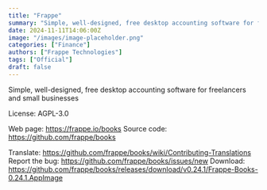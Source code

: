 ```yaml
---
title: "Frappe"
summary: "Simple, well-designed, free desktop accounting software for freelancers and small businesses"
date: 2024-11-11T14:06:00Z
image: "/images/image-placeholder.png"
categories: ["Finance"]
authors: ["Frappe Technologies"]
tags: ["Official"]
draft: false
---
```


Simple, well-designed, free desktop accounting software for freelancers and small businesses

License: AGPL-3.0

Web page: <https://frappe.io/books>
Source code: <https://github.com/frappe/books>

Translate: <https://github.com/frappe/books/wiki/Contributing-Translations>
Report the bug: <https://github.com/frappe/books/issues/new>
Download: <https://github.com/frappe/books/releases/download/v0.24.1/Frappe-Books-0.24.1.AppImage>
